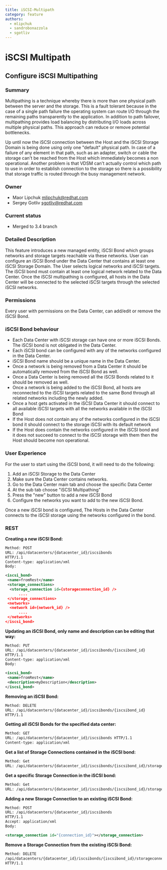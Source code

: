 ```yaml
---
title: iSCSI-Multipath
category: feature
authors:
  - mlipchuk
  - sandrobonazzola
  - sgotliv
---
```


# iSCSI Multipath

## Configure iSCSI Multipathing

### Summary

Multipathing is a technique whereby there is more than one physical path between the server and the storage. This is a fault tolerant because in the case of a single path failure the operating system can route I/O through the remaining paths transparently to the application. In addition to path failover, multipathing provides load balancing by distributing I/O loads across multiple physical paths. This approach can reduce or remove potential bottlenecks.

Up until now the iSCSI connection between the Host and the iSCSI Storage Domain is being done using only one "default" physical path. In case of a failure of any element in that path, such as an adapter, switch or cable the storage can't be reached from the Host which immediately becomes a non operational. Another problem is that VDSM can't actually control which path to use in order to establish connection to the storage so there is a possibility that storage traffic is routed through the busy management network.

### Owner

*   Maor Lipchuk mlipchuk@redhat.com
*   Sergey Gotliv sgotliv@redhat.com

### Current status

*   Merged to 3.4 branch

### Detailed Description

This feature introduces a new managed entity, iSCSI Bond which groups networks and storage targets reachable via these networks.
User can configure an iSCSI Bond under the Data Center that contains at least one iSCSI Storage Domain.
The User selects logical networks and iSCSI targets.
The iSCSI bond must contain at least one logical network related to the Data Center.
Once the iSCSI multipathing is configured, all hosts in the Data Center will be connected to the selected iSCSI targets through the selected iSCSI networks.

### Permissions

Every user with permissions on the Data Center, can add/edit or remove the iSCSI Bond.

### iSCSI Bond behaviour

*   Each Data Center with iSCSI storage can have one or more iSCSI Bonds. The iSCSI bond is not obligated in the Data Center.
*   Each iSCSI bond can be configured with any of the networks configured in the Data Center.
*   iSCSI Bond name should be a unique name in the Data Center.
*   Once a network is being removed from a Data Center it should be automatically removed from the iSCSI Bond as well.
*   Once a Data Center is being removed all the iSCSI Bonds related to it should be removed as well.
*   Once a network is being added to the iSCSI Bond, all hosts are reconnected to the iSCSI targets related to the same Bond through all related networks including the newly added.
*   Once a host gets activated in the iSCSI Data Center it should connect to all available iSCSI targets with all the networks available in the iSCSI Bond
*   If the Host does not contain any of the networks configured in the iSCSI bond it should connect to the storage iSCSI with its default network
*   If the Host does contain the networks configured in the iSCSI bond and it does not succeed to connect to the iSCSI storage with them then the Host should become non operational.

### User Experience

For the user to start using the iSCSI bond, it will need to do the following:

1.  Add an iSCSI Storage to the Data Center
2.  Make sure the Data Center contains networks.
3.  Go to the Data Center main tab and choose the specific Data Center
4.  At the sub tab choose "iSCSI Multipathing"
5.  Press the "new" button to add a new iSCSI Bond
6.  Configure the networks you want to add to the new iSCSI Bond.

Once a new iSCSI bond is configured, The Hosts in the Data Center connects to the iSCSI storage using the networks configured in the bond.

### REST

**Creating a new iSCSI Bond:**

```xml
Method: POST
URL: /api/datacenters/{datacenter_id}/iscsibonds
HTTP/1.1
Content-type: application/xml
Body:

<iscsi_bond>
 <name>fromRest</name>
 <storage_connections>
  <storage_connection id={storageconnection_id} />
      ....
 </storage_connections>
 <networks>
  <network id={network_id} />
      ....
 </networks>
</iscsi_bond>
```

**Updating an iSCSI Bond, only name and description can be editing that way:**

```xml
Method: PUT
URL: /api/datacenters/{datacenter_id}/iscsibonds/{iscsibond_id}
HTTP/1.1
Content-type: application/xml
Body:

<iscsi_bond>
 <name>fromRest</name>
 <description>myDescription</description>
</iscsi_bond>
```

**Removing an iSCSI Bond:**

```xml
Method: DELETE
URL: /api/datacenters/{datacenter_id}/iscsibonds/{iscsibond_id}
HTTP/1.1
```

**Getting all iSCSI Bonds for the specified data center:**

```xml
Method: GET
URL: /api/datacenters/{datacenter_id}/iscsibonds HTTP/1.1
Content-type: application/xml
```

**Get a list of Storage Connections contained in the iSCSI bond:**

```xml
Method: Get
URL: /api/datacenters/{datacenter_id}/iscsibonds/{iscsibond_id}/storageconnections/
```

**Get a specific Storage Connection in the iSCSI bond:**

```xml
Method: Get
URL: /api/datacenters/{datacenter_id}/iscsibonds/{iscsibond_id}/storageconnections/{storage_id}/
```

**Adding a new Storage Connection to an existing iSCSI Bond:**

```xml
Method: POST
URL: /api/datacenters/{datacenter_id}/iscsibonds
HTTP/1.1
Accept: application/xml
Body:

<storage_connection id="{connection_id}"></storage_connection>

```

**Remove a Storage Connection from the existing iSCSi Bond:**

```xml
Method: DELETE
/api/datacenters/{datacenter_id}/iscsibonds/{iscsibond_id}/storageconnections/{storage_id}/
HTTP/1.1
```
